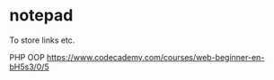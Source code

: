 # notepad
To store links etc.

PHP OOP
https://www.codecademy.com/courses/web-beginner-en-bH5s3/0/5
